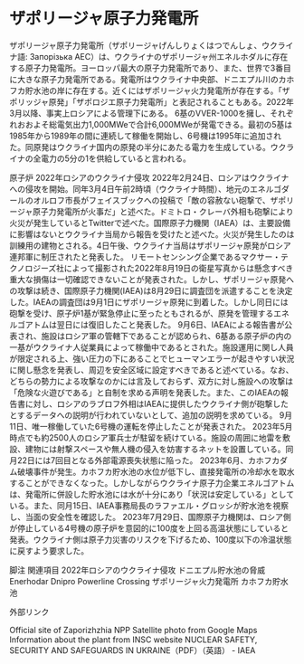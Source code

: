# ザポリージャ原子力発電所

ザポリージャ原子力発電所（ザポリージャげんしりょくはつでんしょ、ウクライナ語: Запорізька АЕС）は、ウクライナのザポリージャ州エネルホダルに存在する原子力発電所。ヨーロッパ最大の原子力発電所であり、また、世界で3番目に大きな原子力発電所である。発電所はウクライナ中央部、ドニエプル川のカホフカ貯水池の岸に存在する。近くにはザポリージャ火力発電所が存在する。「ザポリッジャ原発」「ザポロジエ原子力発電所」と表記されることもある。2022年3月以降、事実上ロシアによる管理下にある。
6基のVVER-1000を擁し、それぞれおおよそ総電気出力1,000MWeで合計6,000MWeが発電できる。最初の5基は1985年から1989年の間に連続して稼働を開始し、6号機は1995年に追加された。同原発はウクライナ国内の原発の半分にあたる電力を生成している。ウクライナの全電力の5分の1を供給していると言われる。

原子炉
2022年ロシアのウクライナ侵攻
2022年2月24日、ロシアはウクライナへの侵攻を開始。同年3月4日午前2時頃（ウクライナ時間）、地元のエネルゴダールのオルロフ市長がフェイスブックへの投稿で「敵の容赦ない砲撃で、ザポリージャ原子力発電所が火事だ」と述べた。ドミトロ・クレーバ外相も砲撃により火災が発生しているとTwitterで述べた。国際原子力機関（IAEA）は、主要設備に影響はないとウクライナ当局から報告を受けたと述べた。火災が発生したのは訓練用の建物とされる。4日午後、ウクライナ当局はザポリージャ原発がロシア連邦軍に制圧されたと発表した。
リモートセンシング企業であるマクサー・テクノロジーズ社によって撮影された2022年8月19日の衛星写真からは懸念すべき重大な損傷は一切確認できないことが発表された。しかし、ザポリージャ原発への攻撃は続き、国際原子力機関(IAEA)は8月29日に調査団を派遣することを決定した。IAEAの調査団は9月1日にザポリージャ原発に到着した。しかし同日には砲撃を受け、原子炉1基が緊急停止に至ったともされるが、原発を管理するエネルゴアトムは翌日には復旧したこと発表した。
9月6日、IAEAによる報告書が公表され、施設はロシア軍の管轄下であることが認められ、6基ある原子炉の内の一基がウクライナ人従業員によって稼働中であるとされた。施設運用に関し人員が限定される上、強い圧力の下にあることでヒューマンエラーが起きやすい状況に関し懸念を発表し、周辺を安全区域に設定すべきであると述べている。なお、どちらの勢力による攻撃なのかには言及しておらず、双方に対し施設への攻撃は「危険な火遊びである」と自制を求める声明を発表した。また、このIAEAの報告書に対し、ロシアのラブロフ外相はIAEAに提供したウクライナ側が砲撃したとするデータへの説明が行われていないとして、追加の説明を求めている。
9月11日、唯一稼働していた6号機の運転を停止したことが発表された。
2023年5月時点でも約2500人のロシア軍兵士が駐留を続けている。施設の周囲に地雷を敷設、建物には射撃スペースや無人機の侵入を妨害するネットを設置している。同月22日には7回目となる外部電源喪失状態に陥った。
2023年6月、カホフカダム破壊事件が発生。カホフカ貯水池の水位が低下し、直接発電所の冷却水を取水することができなくなった。しかしながらウクライナ原子力企業エネルゴアトムは、発電所に併設した貯水池には水が十分にあり「状況は安定している」としている。また、同月15日、IAEA事務局長のラファエル・グロッシが貯水池を視察し、当面の安全性を確認した。
2023年7月29日、国際原子力機関は、ロシア側が停止している4号機の原子炉を意図的に100度を上回る高温状態にしていると発表。ウクライナ側は原子力災害のリスクを下げるため、100度以下の冷温状態に戻すよう要求した。

脚注
関連項目
2022年ロシアのウクライナ侵攻
ドニエプル貯水池の脅威
Enerhodar Dnipro Powerline Crossing
ザポリージャ火力発電所
カホフカ貯水池

外部リンク

Official site of Zaporizhzhia NPP
Satellite photo from Google Maps
Information about the plant from INSC website
NUCLEAR SAFETY, SECURITY AND SAFEGUARDS IN UKRAINE（PDF）（英語） - IAEA